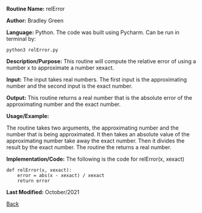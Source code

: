 

**Routine Name:**           relError

**Author:** Bradley Green

**Language:** Python. The code was built using Pycharm. Can be run in terminal by:


    python3 relError.py


**Description/Purpose:** This routine will compute the relative error of using a number x to approximate a number 
xexact. 

**Input:** The input takes real numbers.  The first input is the approximating number and the second input is the exact number.

**Output:** This routine returns a real number that is the absolute error of the approximating number and the exact number.  

**Usage/Example:**

The routine takes two arguments, the approximating number and the number that is being approximated.  It then takes an absolute value
of the approximating number take away the exact number.  Then it divides the result by the exact number.  The routine the returns a real number.  



**Implementation/Code:** The following is the code for relError(x, xexact)

    
    def relError(x, xexact):
        error = abs(x - xexact) / xexact
        return error
    


**Last Modified:** October/2021

[Back](README.md)
